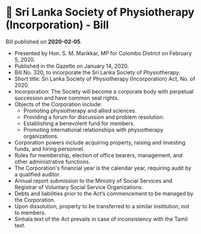 # 📄  Sri Lanka Society of Physiotherapy (Incorporation) - Bill

Bill published on **2020-02-05**.

- Presented by Hon. S. M. Marikkar, MP for Colombo District on February 5, 2020.
- Published in the Gazette on January 14, 2020.
- Bill No. 320, to incorporate the Sri Lanka Society of Physiotherapy.
- Short title: Sri Lanka Society of Physiotherapy (Incorporation) Act, No. of 2020.
- Incorporation: The Society will become a corporate body with perpetual succession and have common seal rights.
- Objects of the Corporation include:
    - Promoting physiotherapy and allied sciences.
    - Providing a forum for discussion and problem resolution.
    - Establishing a benevolent fund for members.
    - Promoting international relationships with physiotherapy organizations.
- Corporation powers include acquiring property, raising and investing funds, and hiring personnel.
- Rules for membership, election of office bearers, management, and other administrative functions.
- The Corporation's financial year is the calendar year, requiring audit by a qualified auditor.
- Annual report submission to the Ministry of Social Services and Registrar of Voluntary Social Service Organizations.
- Debts and liabilities prior to the Act’s commencement to be managed by the Corporation.
- Upon dissolution, property to be transferred to a similar institution, not to members.
- Sinhala text of the Act prevails in case of inconsistency with the Tamil text.
